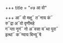 +++
title = "०७ आ वो"

+++
आ᳓ वो मक्षू᳓ त᳓नाय कं᳓  
रु᳓द्रा अ᳓वो वृणीमहे  
ग᳓न्ता नूनं᳓ नो अ᳓वसा य᳓था पुरा᳓  
इत्था᳓ क᳓ण्वाय बिभ्यु᳓षे